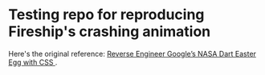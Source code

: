 [fireshipvideo]: https://www.youtube.com/watch?v=eF_se8u2mVc

# Testing repo for reproducing Fireship's crashing animation

Here's the original reference: [Reverse Engineer Google’s NASA Dart Easter Egg with CSS ][fireshipvideo].